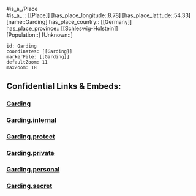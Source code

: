 ﻿---
location: [54.33,8.78] 
mapzoom: [7,12] 
mapmarker: city 
type: City
tags:
- geo/City


SpocWebEntityId: 30362
isDeleted: false
confidential: public

---
#is_a_/Place  
#is_a_ :: [[Place]] 
[has_place_longitude::8.78] 
[has_place_latitude::54.33] 
[name::Garding] 
has_place_country:: [[Germany]]  
has_place_province:: [[Schleswig-Holstein]]  
[Population::] 
[Unknown::] 


```leaflet
id: Garding
coordinates: [[Garding]] 
markerFile: [[Garding]] 
defaultZoom: 11 
maxZoom: 18
```


## Confidential Links & Embeds: 

### [Garding](/_public/Earth/Continent/Europe/Europe~Central/Germany/Germany~West/Schleswig-Holstein/counties~SH/Nordfriesland/cities~Nordfriesland/Eiderstedt/boroughs~Eiderstedt/Garding.md) 

### [Garding.internal](/_internal/Earth/Continent/Europe/Europe~Central/Germany/Germany~West/Schleswig-Holstein/counties~SH/Nordfriesland/cities~Nordfriesland/Eiderstedt/boroughs~Eiderstedt/Garding.internal.md) 

### [Garding.protect](/_protect/Earth/Continent/Europe/Europe~Central/Germany/Germany~West/Schleswig-Holstein/counties~SH/Nordfriesland/cities~Nordfriesland/Eiderstedt/boroughs~Eiderstedt/Garding.protect.md) 

### [Garding.private](/_private/Earth/Continent/Europe/Europe~Central/Germany/Germany~West/Schleswig-Holstein/counties~SH/Nordfriesland/cities~Nordfriesland/Eiderstedt/boroughs~Eiderstedt/Garding.private.md) 

### [Garding.personal](/_personal/Earth/Continent/Europe/Europe~Central/Germany/Germany~West/Schleswig-Holstein/counties~SH/Nordfriesland/cities~Nordfriesland/Eiderstedt/boroughs~Eiderstedt/Garding.personal.md) 

### [Garding.secret](/_secret/Earth/Continent/Europe/Europe~Central/Germany/Germany~West/Schleswig-Holstein/counties~SH/Nordfriesland/cities~Nordfriesland/Eiderstedt/boroughs~Eiderstedt/Garding.secret.md) 
